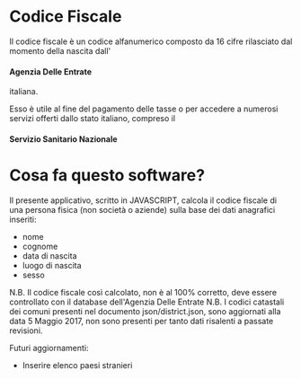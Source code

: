 # Codice Fiscale

Il codice fiscale è un codice alfanumerico composto da 16 cifre rilasciato dal momento della nascita dall' 
#### Agenzia Delle Entrate 
italiana.

Esso è utile al fine del pagamento delle tasse o per accedere a numerosi servizi offerti dallo stato italiano, compreso
il 
#### Servizio Sanitario Nazionale

# Cosa fa questo software?

Il presente applicativo, scritto in JAVASCRIPT, calcola il codice fiscale di una persona fisica (non società o aziende)
sulla base dei dati anagrafici inseriti:

- nome
- cognome
- data di nascita
- luogo di nascita
- sesso

N.B. Il codice fiscale così calcolato, non è al 100% corretto, deve essere controllato con il database dell'Agenzia Delle Entrate
N.B. I codici catastali dei comuni presenti nel documento json/district.json, sono aggiornati alla data 5 Maggio 2017, non sono presenti per tanto dati risalenti a passate revisioni.

Futuri aggiornamenti:
 - Inserire elenco paesi stranieri